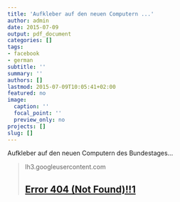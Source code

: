 ```yaml
---
title: 'Aufkleber auf den neuen Computern ...'
author: admin
date: 2015-07-09
output: pdf_document
categories: []
tags:
- facebook
- german
subtitle: ''
summary: ''
authors: []
lastmod: 2015-07-09T10:05:41+02:00
featured: no
image:
  caption: ''
  focal_point: ''
  preview_only: no
projects: []
slug: []
---
```

Aufkleber auf den neuen Computern des Bundestages...
> lh3.googleusercontent.com
> ## [Error 404 (Not Found)!!1](https://lh3.googleusercontent.com/proxy/xdBvuSmpOItrPTkU77r4ZIfsyAOmy8942Ypd0cCiudxF0fE6-nS22EccZ_2GjT5QZ0I5ycLRXW4qBJIUBYHB8722hgZTQBUsqPBPDAfOxEQUiePDkQ=s759)
>

